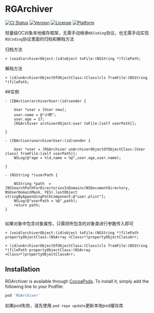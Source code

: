 # RGArchiver

[![CI Status](https://img.shields.io/travis/18607304107@163.com/RGArchiver.svg?style=flat)](https://travis-ci.org/18607304107@163.com/RGArchiver)
[![Version](https://img.shields.io/cocoapods/v/RGArchiver.svg?style=flat)](https://cocoapods.org/pods/RGArchiver)
[![License](https://img.shields.io/cocoapods/l/RGArchiver.svg?style=flat)](https://cocoapods.org/pods/RGArchiver)
[![Platform](https://img.shields.io/cocoapods/p/RGArchiver.svg?style=flat)](https://cocoapods.org/pods/RGArchiver)


轻量级OC对象本地缓存框架，无需手动继承`NSCoding`协议，也无需手动实现`NSCoding`协议里面的归档和解档方法

归档方法
```
+ (void)archiverObject:(id)object toFile:(NSString *)filePath;
```



解档方法

```
+ (id)unArchiverObjectOfObjectClass:(Class)cls fromFile:(NSString *)filePath;     
```

##实例
```
- (IBAction)archiverUser:(id)sender {
    
    User *user = [User new];
    user.name = @"小明";
    user.age = 17;
    [RGArchiver archiverObject:user toFile:[self userPath]];

}

- (IBAction)unarchiverUser:(id)sender {
    
    User *user = [RGArchiver unArchiverObjectOfObjectClass:[User class] fromFile:[self userPath]];
    NSLog(@"age = %ld,name = %@",user.age,user.name);
    
}

- (NSString *)userPath {
    
    NSString *path  = [NSSearchPathForDirectoriesInDomains(NSDocumentDirectory, NSUserDomainMask, YES).lastObject stringByAppendingPathComponent:@"user.plist"];
    NSLog(@"userPath = %@",path);
    return path;
}


```

如果对象中包含对象属性，只需将所包含的对象类进行参数传入即可
```
+ (void)archiverObject:(id)object toFile:(NSString *)filePath propertyObjectClass:(NSArray <Class>*)propertyObjectClassArr;
```
```
+ (id)unArchiverObjectOfObjectClass:(Class)cls fromFile:(NSString *)filePath propertyObjectClass:(NSArray <Class>*)propertyObjectClassArr;
```

## Installation

RGArchiver is available through [CocoaPods](https://cocoapods.org). To install
it, simply add the following line to your Podfile:

```ruby
pod 'RGArchiver'
```

如果pod失败，请先使用 `pod repo update`更新本地pod缓存库


